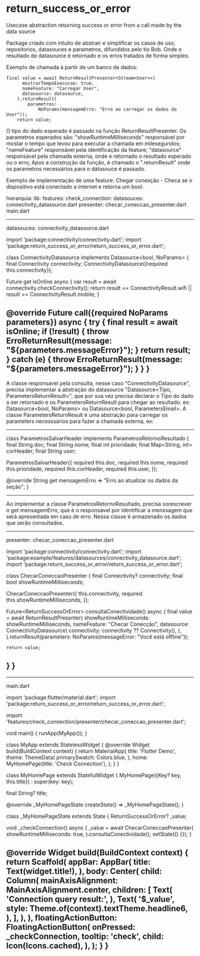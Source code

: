 # return_success_or_error

Usecase abstraction returning success or error from a call made by the data source

Package criado com intuito de abstrair e simplificar os casos de uso, repositorios, datasouces e parametros, difundidos pelo tio Bob. Onde o resultado do datasource é retornado e os erros tratados de forma simples.

Exemplo de chamada à partir de um banco de dados:

```
final value = await ReturnResultPresenter<Stream<User>>(
      mostrarTempoExecucao: true,
      nomeFeature: "Carregar User",
      datasource: datasource,
    ).returnResult(
        parametros:
            NoParams(mensagemErro: "Erro ao carregar os dados do User"));
    return value;
```

O tipo do dado esperado é passado na função ReturnResultPresenter<Tipo>. Os parametros esperados são:
"showRuntimeMilliseconds" responsável por mostar o tempo que levou para executar a chamada em milesegundos;
"nameFeature" responsável pela identificação da feature;
"datasource" responsável pela chamada externa, onde e retornado o resultado esperado ou o erro;
Apos a construção da função, é chamado o ".returnResult" onde os parametros necessários para o datasouce é passado.

Exemplo de implementação de uma feature:
Chegar conexção - Checa se o dispositivo está conectado a internet e retorna um bool:

hierarquia:
lib:
    features:
        check_connection:
            datasouces:
                connectivity_datasource.dart
            presenter:
                checar_coneccao_presenter.dart
    main.dart

----
datasouces:
    connectivity_datasource.dart

import 'package:connectivity/connectivity.dart';
import 'package:return_success_or_error/return_success_or_error.dart';

class ConnectivityDatasource implements Datasource<bool, NoParams> {
  final Connectivity connectivity;
  ConnectivityDatasource({required this.connectivity});

  Future<bool> get isOnline async {
    var result = await connectivity.checkConnectivity();
    return result == ConnectivityResult.wifi ||
        result == ConnectivityResult.mobile;
  }

  @override
  Future<bool> call({required NoParams parameters}) async {
    try {
      final result = await isOnline;
      if (!result) {
        throw ErroReturnResult(message: "${parameters.messageError}");
      }
      return result;
    } catch (e) {
      throw ErroReturnResult(message: "${parameters.messageError}");
    }
  }
}
----
A classe responsavel pela consulta, nesse caso "ConnectivityDatasource", precisa implementar a abstração do datasource "Datasource<Tipo, ParametersReturnResult>", que por sua vez precisa declarar o Tipo do dado a ser retornado e os ParametersReturnResult para chegar ao resultado. ex: Datasource<bool, NoParams> ou Datasource<bool, ParametersEmail>. A classe ParametersReturnResult é uma abstração para carregar os parameters necesssários para fazer a chamada externa, ex:

____

class ParametrosSalvarHeader implements ParametrosRetornoResultado {
  final String doc;
  final String nome;
  final int prioridade;
  final Map<String, int> corHeader;
  final String user;

  ParametrosSalvarHeader({
    required this.doc,
    required this.nome,
    required this.prioridade,
    required this.corHeader,
    required this.user,
  });

  @override
  String get mensagemErro => "Erro ao atualizar os dados da seção";
}
____

Ao implementar a classe ParametrosRetornoResultado, precisa sorescrever o get mensagemErro, que é o responsável por identificar a menssagem que será apresentada em caso de erro. Nessa classe é armazenado os dados que serão consultados.

----
presenter:
    checar_coneccao_presenter.dart
    
import 'package:connectivity/connectivity.dart';
import 'package:example/features/datasources/connectivity_datasource.dart';
import 'package:return_success_or_error/return_success_or_error.dart';

class ChecarConeccaoPresenter {
  final Connectivity? connectivity;
  final bool showRuntimeMilliseconds;

  ChecarConeccaoPresenter({
    this.connectivity,
    required this.showRuntimeMilliseconds,
  });

  Future<ReturnSuccessOrError<bool>> consultaConectividade() async {
    final value = await ReturnResultPresenter<bool>(
      showRuntimeMilliseconds: showRuntimeMilliseconds,
      nameFeature: "Checar Conecção",
      datasource: ConnectivityDatasource(
        connectivity: connectivity ?? Connectivity(),
      ),
    ).returnResult(parameters: NoParams(messageError: "Você está offline"));

    return value;
  }
}
----

----
main.dart
    
import 'package:flutter/material.dart';
import 'package:return_success_or_error/return_success_or_error.dart';

import 'features/check_connection/presenter/checar_coneccao_presenter.dart';

void main() {
  runApp(MyApp());
}

class MyApp extends StatelessWidget {
  @override
  Widget build(BuildContext context) {
    return MaterialApp(
      title: 'Flutter Demo',
      theme: ThemeData(
        primarySwatch: Colors.blue,
      ),
      home: MyHomePage(title: 'Check Connection'),
    );
  }
}

class MyHomePage extends StatefulWidget {
  MyHomePage({Key? key, this.title}) : super(key: key);

  final String? title;

  @override
  _MyHomePageState createState() => _MyHomePageState();
}

class _MyHomePageState extends State<MyHomePage> {
  ReturnSuccessOrError<bool>? _value;

  void _checkConnection() async {
    _value = await ChecarConeccaoPresenter(
      showRuntimeMilliseconds: true,
    ).consultaConectividade();
    setState(() {});
  }

  @override
  Widget build(BuildContext context) {
    return Scaffold(
      appBar: AppBar(
        title: Text(widget.title!),
      ),
      body: Center(
        child: Column(
          mainAxisAlignment: MainAxisAlignment.center,
          children: <Widget>[
            Text(
              'Connection query result:',
            ),
            Text(
              '$_value',
              style: Theme.of(context).textTheme.headline6,
            ),
          ],
        ),
      ),
      floatingActionButton: FloatingActionButton(
        onPressed: _checkConnection,
        tooltip: 'check',
        child: Icon(Icons.cached),
      ),
    );
  }
}
----

